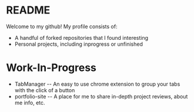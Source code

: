 # README
Welcome to my github! My profile consists of:
- A handful of forked repositories that I found interesting
- Personal projects, including inprogress or unfinished

# Work-In-Progress
- TabManager 
-- An easy to use chrome extension to group your tabs with the click of a button
- portfolio-site
-- A place for me to share in-depth project reviews, about me info, etc.
